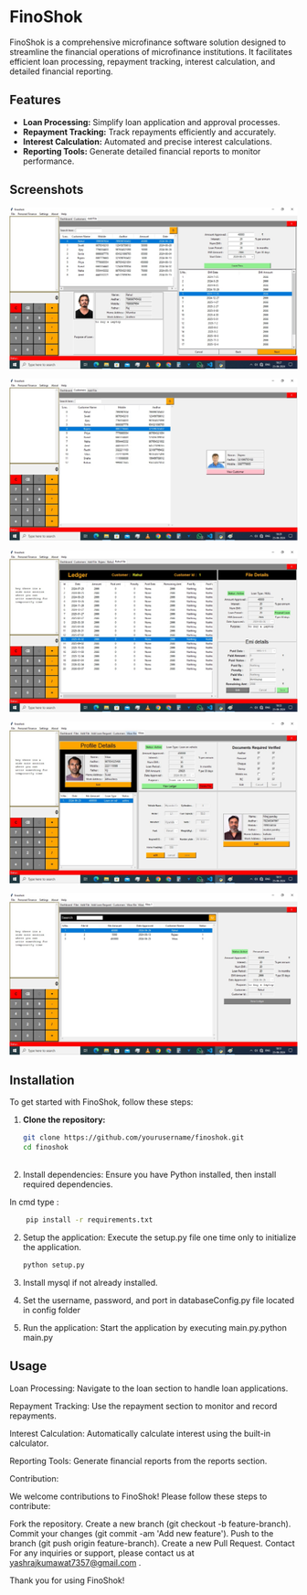 # FinoShok

FinoShok is a comprehensive microfinance software solution designed to streamline the financial operations of microfinance institutions. It facilitates efficient loan processing, repayment tracking, interest calculation, and detailed financial reporting.

## Features

- **Loan Processing:** Simplify loan application and approval processes.
- **Repayment Tracking:** Track repayments efficiently and accurately.
- **Interest Calculation:** Automated and precise interest calculations.
- **Reporting Tools:** Generate detailed financial reports to monitor performance.

## Screenshots

![](images/1.jpg)


![](images/2.jpg)


![](images/3.jpg)

![](images/11.jpg)

![](images/12.jpg)

## Installation

To get started with FinoShok, follow these steps:

1. **Clone the repository:**
   ```bash
   git clone https://github.com/yourusername/finoshok.git
   cd finoshok



1. Install dependencies: Ensure you have Python installed, then install required dependencies.

In cmd type : 

```bash
    pip install -r requirements.txt
```

2. Setup the application: Execute the setup.py file one time only to initialize the application.
   ```bash
   python setup.py
   ```
3. Install mysql if not already installed.

4. Set the username, password, and port in databaseConfig.py file located in config folder

5. Run the application: Start the application by executing main.py.python main.py

## Usage

Loan Processing: Navigate to the loan section to handle loan applications.

Repayment Tracking: Use the repayment section to monitor and record repayments.

Interest Calculation: Automatically calculate interest using the built-in calculator.

Reporting Tools: Generate financial reports from the reports section.

Contribution: 

We welcome contributions to FinoShok! Please follow these steps to contribute:

Fork the repository. Create a new branch (git checkout -b feature-branch). Commit your changes (git commit -am 'Add new feature'). Push to the branch (git push origin feature-branch). Create a new Pull Request. Contact For any inquiries or support, please contact us at yashrajkumawat7357@gmail.com . 

Thank you for using FinoShok!
